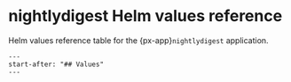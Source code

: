```{px-app-values} nightlydigest
```

# nightlydigest Helm values reference

Helm values reference table for the {px-app}`nightlydigest` application.

```{include} ../../../applications/nightlydigest/README.md
---
start-after: "## Values"
---
```
